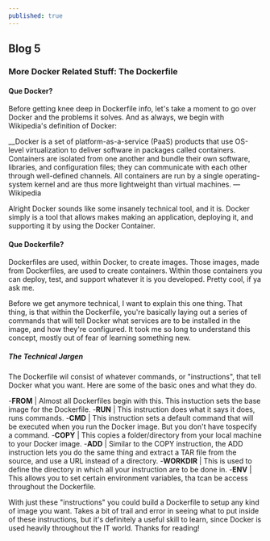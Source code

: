 ```yaml
---
published: true
---
```

## Blog 5


### More Docker Related Stuff: The Dockerfile 

#### Que Docker?
Before getting knee deep in Dockerfile info, let's take a moment to go over Docker and the problems it solves. And as always, we begin with Wikipedia's definition of Docker: 

__Docker is a set of platform-as-a-service (PaaS) products that use OS-level virtualization to deliver software in packages called containers.
Containers are isolated from one another and bundle their own software, libraries, and configuration files; they can communicate with each other through well-defined channels.
All containers are run by a single operating-system kernel and are thus more lightweight than virtual machines. — Wikipedia

Alright Docker sounds like some insanely technical tool, and it is. Docker simply is a tool that allows makes making an application, deploying it, and supporting it by using the Docker Container.

#### Que Dockerfile?

Dockerfiles are used, within Docker, to create images. Those images, made from Dockerfiles, are used to create containers. Within those containers you can deploy, test, and support whatever it is you developed. Pretty cool, if ya ask me.

Before we get anymore technical, I want to explain this one thing. That thing, is that within the Dockerfile, you're basically laying out a series of commands that will tell Docker what services are to be installed in the image, and how they're configured. It took me so long to understand this concept, mostly out of fear of learning something new.

##### The Technical Jargen

The Dockerfile wil consist of whatever commands, or "instructions", that tell Docker what you want. Here are some of the basic ones and what they do.

-**FROM** | Almost all Dockerfiles begin with this. This instuction sets the base image for the Dockerfile.
-**RUN**  | This instruction does what it says it does, runs commands.
-**CMD**  | This instruction  sets a default command that will be executed when you run the Docker image. But you don't have tospecify a command.
-**COPY** | This copies a folder/directory from your local machine to your Docker image.
-**ADD**  | Similar to the COPY instruction, the ADD instruction lets you do the same thing and extract a TAR file from the source, and use a URL instead of a directory.
-**WORKDIR** | This is used to define the directory in which all your instruction are to be done in.
-**ENV**  | This allows you to set certain environment variables, tha tcan be access throughout the Dockerfile.

With just these "instructions" you could build a Dockerfile to setup any kind of image you want. Takes a bit of trail and error in seeing what to put inside of these instructions, but it's definitely a useful skill to learn, since Docker is used heavily throughout the IT world. Thanks for reading!


